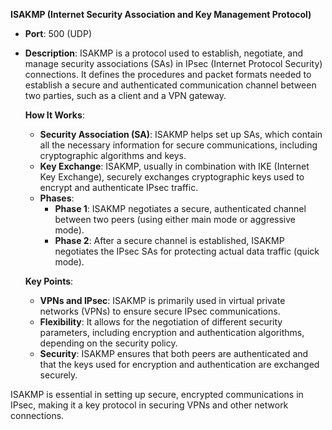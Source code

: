 **ISAKMP (Internet Security Association and Key Management Protocol)**  
- **Port**: 500 (UDP)  
- **Description**: ISAKMP is a protocol used to establish, negotiate, and manage security associations (SAs) in IPsec (Internet Protocol Security) connections. It defines the procedures and packet formats needed to establish a secure and authenticated communication channel between two parties, such as a client and a VPN gateway.

   **How It Works**:
   - **Security Association (SA)**: ISAKMP helps set up SAs, which contain all the necessary information for secure communications, including cryptographic algorithms and keys.
   - **Key Exchange**: ISAKMP, usually in combination with IKE (Internet Key Exchange), securely exchanges cryptographic keys used to encrypt and authenticate IPsec traffic.
   - **Phases**:
     - **Phase 1**: ISAKMP negotiates a secure, authenticated channel between two peers (using either main mode or aggressive mode).
     - **Phase 2**: After a secure channel is established, ISAKMP negotiates the IPsec SAs for protecting actual data traffic (quick mode).

   **Key Points**:
   - **VPNs and IPsec**: ISAKMP is primarily used in virtual private networks (VPNs) to ensure secure IPsec communications.
   - **Flexibility**: It allows for the negotiation of different security parameters, including encryption and authentication algorithms, depending on the security policy.
   - **Security**: ISAKMP ensures that both peers are authenticated and that the keys used for encryption and authentication are exchanged securely.

ISAKMP is essential in setting up secure, encrypted communications in IPsec, making it a key protocol in securing VPNs and other network connections.
